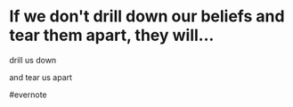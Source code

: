 # If we don't drill down our beliefs and tear them apart, they will...

drill us down

and tear us apart

\#evernote

